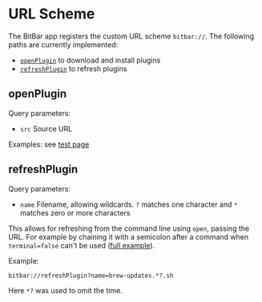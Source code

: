 # URL Scheme

The BitBar app registers the custom URL scheme `bitbar://`. The following paths are currently implemented:

- [`openPlugin`](#openplugin) to download and install plugins
- [`refreshPlugin`](#refreshplugin) to refresh plugins

## openPlugin

Query parameters:

- `src` Source URL

Examples: see [test page](App/BitBar/incoming-url-tests.html)

## refreshPlugin

Query parameters:

- `name` Filename, allowing wildcards. `?` matches one character and `*` matches zero or more characters

This allows for refreshing from the command line using `open`, passing the URL.
For example by chaining it with a semicolon after a command when `terminal=false` can't be used ([full example](https://github.com/matryer/bitbar-plugins/blob/master/System/downloads.1h.sh)).

Example:

```
bitbar://refreshPlugin?name=brew-updates.*?.sh
```

Here `*?` was used to omit the time.
